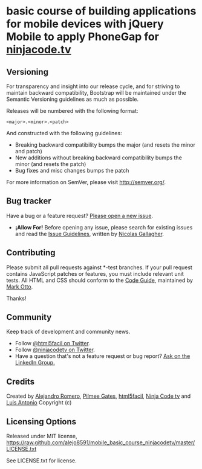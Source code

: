 basic course of building applications for mobile devices with jQuery Mobile to apply PhoneGap for [ninjacode.tv](ninjacode.tv)
=========================================================================================================================

## Versioning

For transparency and insight into our release cycle, and for striving to maintain backward compatibility, Bootstrap will be maintained under the Semantic Versioning guidelines as much as possible.

Releases will be numbered with the following format:

`<major>.<minor>.<patch>`

And constructed with the following guidelines:

* Breaking backward compatibility bumps the major (and resets the minor and patch)
* New additions without breaking backward compatibility bumps the minor (and resets the patch)
* Bug fixes and misc changes bumps the patch

For more information on SemVer, please visit http://semver.org/.


## Bug tracker

Have a bug or a feature request? [Please open a new issue](https://github.com/alejo8591/tuktuk-sass/issues). 
+ **¡Allow For!** Before opening any issue, please search for existing issues and read the [Issue Guidelines](https://github.com/necolas/issue-guidelines), written by [Nicolas Gallagher](https://github.com/necolas/).


## Contributing

Please submit all pull requests against *-test branches. If your pull request contains JavaScript patches or features, you must include relevant unit tests. All HTML and CSS should conform to the [Code Guide](http://github.com/mdo/code-guide), maintained by [Mark Otto](http://github.com/mdo).

Thanks!

## Community

Keep track of development and community news.

* Follow [@html5facil on Twitter](http://twitter.com/htm5facil).
* Follow [@ninjacodetv on Twitter](http://twitter.com/ninjacodetv).
* Have a question that's not a feature request or bug report? [Ask on the LinkedIn Group.]( http://www.linkedin.com/groups/html5facil-4554208?trk=myg_ugrp_ovr)


## Credits
Created by [Alejandro Romero](http://twitter.com/alejo8591), [Pilmee Gates](http://twitter.com/pilmee), [html5facil](html5facil.com), [Ninja Code tv](ninjacode.tv) and [Luis Antonio](http://twitter.com/jimmylagp)
Copyright (c)

## Licensing Options
Released under MIT license, https://raw.github.com/alejo8591/mobile_basic_course_ninjacodetv/master/LICENSE.txt

See LICENSE.txt for license.
